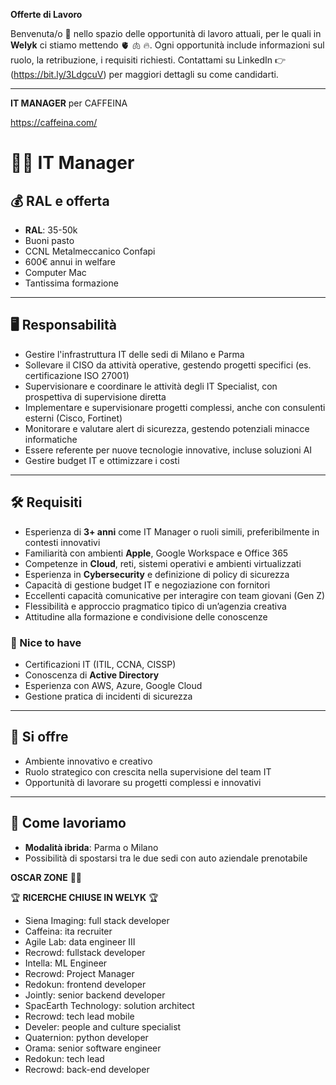 
**Offerte di Lavoro**

Benvenuta/o 🖖 nello spazio delle opportunità di lavoro attuali, per le quali in **Welyk** ci stiamo mettendo 🫀 🫁 🔥. Ogni opportunità include informazioni sul ruolo, la retribuzione, i requisiti richiesti.
Contattami su LinkedIn 👉 (https://bit.ly/3LdgcuV) per maggiori dettagli su come candidarti.


---

**IT MANAGER** per CAFFEINA 

https://caffeina.com/


# 👨‍💻 IT Manager

## 💰 RAL e offerta
- **RAL**: 35-50k  
- Buoni pasto  
- CCNL Metalmeccanico Confapi  
- 600€ annui in welfare  
- Computer Mac  
- Tantissima formazione  

---

## 🖥 Responsabilità
- Gestire l'infrastruttura IT delle sedi di Milano e Parma  
- Sollevare il CISO da attività operative, gestendo progetti specifici (es. certificazione ISO 27001)  
- Supervisionare e coordinare le attività degli IT Specialist, con prospettiva di supervisione diretta  
- Implementare e supervisionare progetti complessi, anche con consulenti esterni (Cisco, Fortinet)  
- Monitorare e valutare alert di sicurezza, gestendo potenziali minacce informatiche  
- Essere referente per nuove tecnologie innovative, incluse soluzioni AI  
- Gestire budget IT e ottimizzare i costi  

---

## 🛠 Requisiti
- Esperienza di **3+ anni** come IT Manager o ruoli simili, preferibilmente in contesti innovativi  
- Familiarità con ambienti **Apple**, Google Workspace e Office 365  
- Competenze in **Cloud**, reti, sistemi operativi e ambienti virtualizzati  
- Esperienza in **Cybersecurity** e definizione di policy di sicurezza  
- Capacità di gestione budget IT e negoziazione con fornitori  
- Eccellenti capacità comunicative per interagire con team giovani (Gen Z)  
- Flessibilità e approccio pragmatico tipico di un’agenzia creativa  
- Attitudine alla formazione e condivisione delle conoscenze  

### 🔑 Nice to have
- Certificazioni IT (ITIL, CCNA, CISSP)  
- Conoscenza di **Active Directory**  
- Esperienza con AWS, Azure, Google Cloud  
- Gestione pratica di incidenti di sicurezza  

---

## 🤝 Si offre
- Ambiente innovativo e creativo  
- Ruolo strategico con crescita nella supervisione del team IT  
- Opportunità di lavorare su progetti complessi e innovativi  

---

## 🚗 Come lavoriamo
- **Modalità ibrida**: Parma o Milano  
- Possibilità di spostarsi tra le due sedi con auto aziendale prenotabile  



**OSCAR ZONE** ✌🏼

🏆 **RICERCHE CHIUSE IN WELYK** 🏆

- Siena Imaging: full stack developer
- Caffeina: ita recruiter
- Agile Lab: data engineer III
- Recrowd: fullstack developer
- Intella: ML Engineer
- Recrowd: Project Manager
- Redokun: frontend developer
- Jointly: senior backend developer
- SpacEarth Technology: solution architect
- Recrowd: tech lead mobile
- Develer: people and culture specialist
- Quaternion: python developer
- Orama: senior software engineer
- Redokun: tech lead
- Recrowd: back-end developer

